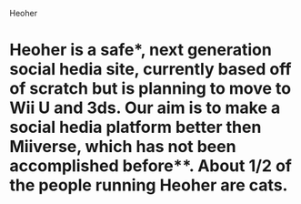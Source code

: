 Heoher
# Heoher is a safe*, next generation social hedia site, currently based off of scratch but is planning to move to Wii U and 3ds. Our aim is to make a social hedia platform better then Miiverse, which has not been accomplished before**. About 1/2 of the people running Heoher are cats.

